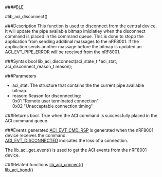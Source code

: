 ####[BLE](https://github.com/NordicSemiconductor/ble-sdk-arduino/tree/master/documentation/libraries/BLE "Go to BLE folder")

#lib_aci_disconnect()

###Description
This function is used to disconnect from the central device.
It will update the pipe available bitmap imidiatley when the disconnect command is placed in the command queue.
This is done to stopp the application from sending additinal massages to the nRF8001.
If the application sends another massage before the bitmap is updated an ACI_EVT_PIPE_ERROR will be received from the nRF8001.

###Syntax
    bool lib_aci_disconnect(aci_state_t *aci_stat, aci_disconnect_reason_t reason);

###Parameters
* aci_stat: The structure that contains the the current pipe available bitmap.  
* reason: Reason for disconnecting:  
    0x01 "Remote user terminated connection"  
    0x02 "Unacceptable connection timing"  

###Returns
    bool. True when the ACI command is successfully placed in the ACI command queue.

###Events generated
[ACI_EVT_CMD_RSP](https://devzone.nordicsemi.com/documentation/ps/nRF8001_PS_v1.2.pdf#G1050945 "Go to nRF8001 PS") is generated when the nRF8001 device receives the command.  
[ACI_EVT_DISCONNECTED](https://devzone.nordicsemi.com/documentation/ps/nRF8001_PS_v1.2.pdf#G1051284 "Go to nRF8001 PS") indicates the loss of a connection.  
  
The lib_aci_get_event() is used to get the ACI events from the nRF8001 device.

###Related functions
[lib_aci_connect()](https://github.com/NordicSemiconductor/ble-sdk-arduino/blob/master/documentation/libraries/BLE/lib_aci_connect.md "Go to function description")  
[lib_aci_bond()](https://github.com/NordicSemiconductor/ble-sdk-arduino/blob/master/documentation/libraries/BLE/lib_aci_bond.md "Go to function description")  
